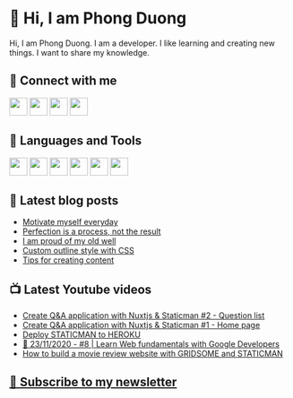 # 👋 Hi, I am Phong Duong

Hi, I am Phong Duong. I am a developer. I like learning and creating new things. I want to share my knowledge.

## 🔗 Connect with me

[<img height="32" width="32" src="https://cdn.jsdelivr.net/npm/simple-icons@v3/icons/youtube.svg" />](https://www.youtube.com/channel/UCXykqt3V2-9bYXKWZRcH0rA)
[<img height="32" width="32" src="https://cdn.jsdelivr.net/npm/simple-icons@v3/icons/twitter.svg" />](https://twitter.com/koo_gio)
[<img height="32" width="32" src="https://cdn.jsdelivr.net/npm/simple-icons@v3/icons/facebook.svg" />](https://www.facebook.com/koogio)
[<img height="32" width="32" src="https://cdn.jsdelivr.net/npm/simple-icons@v3/icons/linkedin.svg" />](https://www.linkedin.com/in/phong-duong/)

## 🧰 Languages and Tools

[<img height="32" width="32" src="https://cdn.jsdelivr.net/npm/simple-icons@v3/icons/javascript.svg" />](javascript)
[<img height="32" width="32" src="https://cdn.jsdelivr.net/npm/simple-icons@v3/icons/html5.svg" />](html5)
[<img height="32" width="32" src="https://cdn.jsdelivr.net/npm/simple-icons@v3/icons/css3.svg" />](css3)
[<img height="32" width="32" src="https://cdn.jsdelivr.net/npm/simple-icons@v3/icons/node-dot-js.svg" />](nodejs)
[<img height="32" width="32" src="https://cdn.jsdelivr.net/npm/simple-icons@v3/icons/react.svg" />](react)
[<img height="32" width="32" src="https://cdn.jsdelivr.net/npm/simple-icons@v3/icons/vue-dot-js.svg" />](vue)

## 📝 Latest blog posts

<!-- BLOG-POST-LIST:START -->
- [Motivate myself everyday](https://phongduong.dev/blog/motivate-myself-everyday/)
- [Perfection is a process, not the result](https://phongduong.dev/blog/perfection-is-a-process-not-the-result/)
- [I am proud of my old well](https://phongduong.dev/blog/i-am-proud-of-my-old-well/)
- [Custom outline style with CSS](https://phongduong.dev/blog/custom-outline-style-with-css/)
- [Tips for creating content](https://phongduong.dev/blog/tips-for-creating-content/)
<!-- BLOG-POST-LIST:END -->

## 📺 Latest Youtube videos

<!-- YOUTUBE-VIDEO-LIST:START -->
- [Create Q&A application with Nuxtjs & Staticman #2 - Question list](https://www.youtube.com/watch?v=C_5XfAwIFLI)
- [Create Q&A application with Nuxtjs & Staticman #1 - Home page](https://www.youtube.com/watch?v=34A_8s0zLyM)
- [Deploy STATICMAN to HEROKU](https://www.youtube.com/watch?v=zGjurInY9MU)
- [🔴 23/11/2020 - #8 |  Learn Web fundamentals with Google Developers](https://www.youtube.com/watch?v=FOryKGk36gU)
- [How to build a movie review website with GRIDSOME and STATICMAN](https://www.youtube.com/watch?v=3_tMjxfsd64)
<!-- YOUTUBE-VIDEO-LIST:END -->

## [💌 Subscribe to my newsletter](https://koogio.substack.com/)
